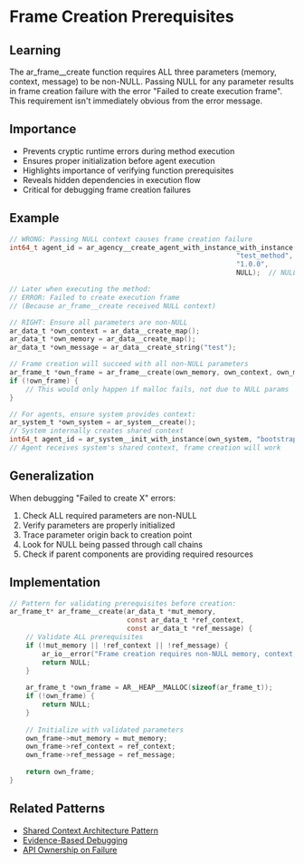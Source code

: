 # Frame Creation Prerequisites

## Learning
The ar_frame__create function requires ALL three parameters (memory, context, message) to be non-NULL. Passing NULL for any parameter results in frame creation failure with the error "Failed to create execution frame". This requirement isn't immediately obvious from the error message.

## Importance
- Prevents cryptic runtime errors during method execution
- Ensures proper initialization before agent execution
- Highlights importance of verifying function prerequisites
- Reveals hidden dependencies in execution flow
- Critical for debugging frame creation failures

## Example
```c
// WRONG: Passing NULL context causes frame creation failure
int64_t agent_id = ar_agency__create_agent_with_instance_with_instance(mut_agency, 
                                                        "test_method", 
                                                        "1.0.0", 
                                                        NULL);  // NULL context!

// Later when executing the method:
// ERROR: Failed to create execution frame
// (Because ar_frame__create received NULL context)

// RIGHT: Ensure all parameters are non-NULL
ar_data_t *own_context = ar_data__create_map();
ar_data_t *own_memory = ar_data__create_map();
ar_data_t *own_message = ar_data__create_string("test");

// Frame creation will succeed with all non-NULL parameters
ar_frame_t *own_frame = ar_frame__create(own_memory, own_context, own_message);
if (!own_frame) {
    // This would only happen if malloc fails, not due to NULL params
}

// For agents, ensure system provides context:
ar_system_t *own_system = ar_system__create();
// System internally creates shared context
int64_t agent_id = ar_system__init_with_instance(own_system, "bootstrap", "1.0.0");
// Agent receives system's shared context, frame creation will work
```

## Generalization
When debugging "Failed to create X" errors:
1. Check ALL required parameters are non-NULL
2. Verify parameters are properly initialized
3. Trace parameter origin back to creation point
4. Look for NULL being passed through call chains
5. Check if parent components are providing required resources

## Implementation
```c
// Pattern for validating prerequisites before creation:
ar_frame_t* ar_frame__create(ar_data_t *mut_memory, 
                             const ar_data_t *ref_context,
                             const ar_data_t *ref_message) {
    // Validate ALL prerequisites
    if (!mut_memory || !ref_context || !ref_message) {
        ar_io__error("Frame creation requires non-NULL memory, context, and message");
        return NULL;
    }
    
    ar_frame_t *own_frame = AR__HEAP__MALLOC(sizeof(ar_frame_t));
    if (!own_frame) {
        return NULL;
    }
    
    // Initialize with validated parameters
    own_frame->mut_memory = mut_memory;
    own_frame->ref_context = ref_context;
    own_frame->ref_message = ref_message;
    
    return own_frame;
}
```

## Related Patterns
- [Shared Context Architecture Pattern](shared-context-architecture-pattern.md)
- [Evidence-Based Debugging](evidence-based-debugging.md)
- [API Ownership on Failure](api-ownership-on-failure.md)